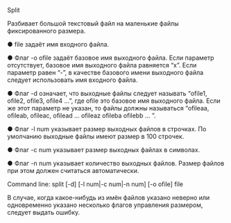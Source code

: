 Split

Разбивает большой текстовый файл на маленькие файлы фиксированного размера.

● file задаёт имя входного файла.

● Флаг -o ofile задаёт базовое имя выходного файла. Если параметр отсутствует, базовое имя выходного файла равняется “x”. Если параметр равен “-”, в качестве базового имени выходного файла следует использовать имя входного файла.

● Флаг -d означает, что выходные файлы следует называть “ofile1, ofile2, ofile3, ofile4 …”, где ofile это базовое имя выходного файла. Если же этот параметр не указан, то файлы должны называться “ofileaa, ofileab, ofileac, ofilead … ofileaz ofileba ofilebb … ”.

● Флаг -l num указывает размер выходных файлов в строчках. По умолчанию выходные файлы имеют размер в 100 строчек.

● Флаг -с num указывает размер выходных файлах в символах.

● Флаг -n num указывает количество выходных файлов. Размер файлов при этом должен считаться автоматически.

Command line: split [-d] [-l num|-c num|-n num] [-o ofile] file

В случае, когда какое-нибудь из имён файлов указано неверно или одновременно указано несколько флагов управления размером, следует выдать ошибку.